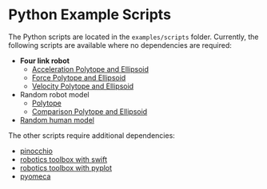 # Python Example Scripts

The Python scripts are located in the `examples/scripts` folder.
Currently, the following scripts are available where no dependencies are required:
- **Four link robot**
    - [Acceleration Polytope and Ellipsoid](4dof_robot_examples/acceleration_capacity.py)
    - [Force Polytope and Ellipsoid](4dof_robot_examples/velocity_capacity.py)
    - [Velocity Polytope and Ellipsoid](4dof_robot_examples/velocity_capacity.py)
- Random robot model
    - [Polytope](robot_random_model.py)
    - [Comparison Polytope and Ellipsoid](robot_random_polytope_ellispoid.py)
- [Random human model](human_random_model.py)

The other scripts require additional dependencies:
- [pinocchio](pinocchio.py)
- [robotics toolbox with swift](robotics_toolbox_swift.py)
- [robotics toolbox with pyplot](robotics_toolbox_pyplot.py)
- [pyomeca](pyomeca.py)